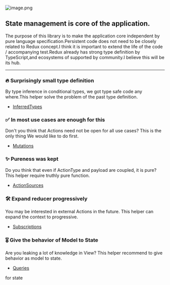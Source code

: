 ![image.png](/assets/logo.svg)

## State management is core of the application.

The purpose of this library is to make the application core independent by pure language specification.Persistent code does not need to be closely related to Redux concept.I think it is important to extend the life of the code / accompanying test.Redux already has strong type definition by TypeScript,and ecosystems of supported by community.I believe this will be its hub.

___

### 🔥 Surprisingly small type definition

By type inference in conditional types, we got type safe code any where.This helper solve the problem of the past type definition.
* [InferredTypes](inferred-types.md)

### ✅ In most use cases are enough for this

Don't you think that Actions need not be open for all use cases? This is the only thing We would like to do first.
* [Mutations](mutations.md)

### ✨ Pureness was kept

Do you think that even if ActionType and payload are coupled, it is pure? This helper require truthly pure function.
* [ActionSources](action-sources.md)

### 🛠 Expand reducer progressively

You may be interested in external Actions in the future. This helper can expand the context to progressive.
* [Subscriptions](subscriptions.md)

### 🎖 Give the behavior of Model to State

Are you leaking a lot of knowledge in View? This helper recommend to give behavior as model to state.
* [Queries](queries.md)


for state